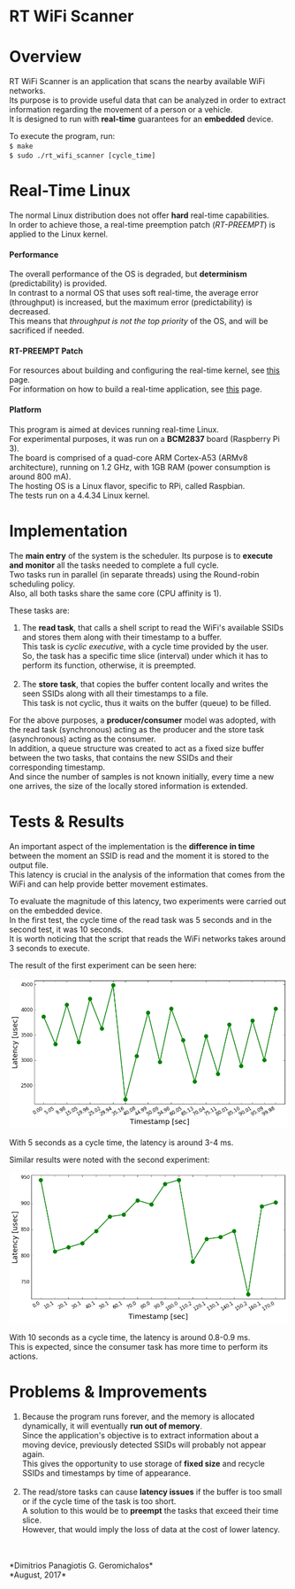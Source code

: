 RT WiFi Scanner
===============

# Overview
RT WiFi Scanner is an application that scans the nearby available WiFi networks.<br>
Its purpose is to provide useful data that can be analyzed in order to extract information regarding the movement of a person or a vehicle.<br>
It is designed to run with **real-time** guarantees for an **embedded** device.

To execute the program, run:<br>
`$ make`<br>
`$ sudo ./rt_wifi_scanner [cycle_time]`

# Real-Time Linux
The normal Linux distribution does not offer **hard** real-time capabilities.<br>
In order to achieve those, a real-time preemption patch (*RT-PREEMPT*) is applied to the Linux kernel.

#### Performance
The overall performance of the OS is degraded, but **determinism** (predictability) is provided.<br>
In contrast to a normal OS that uses soft real-time, the average error (throughput) is increased, but the maximum error (predictability) is decreased.<br>
This means that *throughput is not the top priority* of the OS, and will be sacrificed if needed.

#### RT-PREEMPT Patch
For resources about building and configuring the real-time kernel, see [this](https://wiki.linuxfoundation.org/realtime/documentation/howto/applications/preemptrt_setup) page.<br>
For information on how to build a real-time application, see [this](https://wiki.linuxfoundation.org/realtime/documentation/howto/applications/application_base) page.

#### Platform
This program is aimed at devices running real-time Linux.<br>
For experimental purposes, it was run on a **BCM2837** board (Raspberry Pi 3).<br>
The board is comprised of a quad-core ARM Cortex-A53 (ARMv8 architecture), running on 1.2 GHz, with 1GB RAM (power consumption is around 800 mA).<br>
The hosting OS is a Linux flavor, specific to RPi, called Raspbian.<br>
The tests run on a 4.4.34 Linux kernel.

# Implementation
The **main entry** of the system is the scheduler. Its purpose is to **execute and monitor** all the tasks needed to complete a full cycle.<br>
Two tasks run in parallel (in separate threads) using the Round-robin scheduling policy.<br>
Also, all both tasks share the same core (CPU affinity is 1).

These tasks are:<br>
1. The **read task**, that calls a shell script to read the WiFi's available SSIDs and stores them along with their timestamp to a buffer.<br>
This task is *cyclic executive*, with a cycle time provided by the user.<br>
So, the task has a specific time slice (interval) under which it has to perform its function, otherwise, it is preempted.<br><br>
2. The **store task**, that copies the buffer content locally and writes the seen SSIDs along with all their timestamps to a file.<br>
This task is not cyclic, thus it waits on the buffer (queue) to be filled.

For the above purposes, a **producer/consumer** model was adopted, with the read task (synchronous) acting as the producer and the store task (asynchronous) acting as the consumer.<br>
In addition, a queue structure was created to act as a fixed size buffer between the two tasks, that contains the new SSIDs and their corresponding timestamp.<br>
And since the number of samples is not known initially, every time a new one arrives, the size of the locally stored information is extended.

# Tests & Results
An important aspect of the implementation is the **difference in time** between the moment an SSID is read and the moment it is stored to the output file.<br>
This latency is crucial in the analysis of the information that comes from the WiFi and can help provide better movement estimates.

To evaluate the magnitude of this latency, two experiments were carried out on the embedded device.<br>
In the first test, the cycle time of the read task was 5 seconds and in the second test, it was 10 seconds.<br>
It is worth noticing that the script that reads the WiFi networks takes around 3 seconds to execute.

The result of the first experiment can be seen here:

![Experiment 1](docs/latency_5.png)

With 5 seconds as a cycle time, the latency is around 3-4 ms.

Similar results were noted with the second experiment:

![Experiment 2](docs/latency_10.png)

With 10 seconds as a cycle time, the latency is around 0.8-0.9 ms.<br>
This is expected, since the consumer task has more time to perform its actions.

# Problems & Improvements
1. Because the program runs forever, and the memory is allocated dynamically, it will eventually **run out of memory**.<br>
Since the application's objective is to extract information about a moving device, previously detected SSIDs will probably not appear again.<br>
This gives the opportunity to use storage of **fixed size** and recycle SSIDs and timestamps by time of appearance.<br><br>
2. The read/store tasks can cause **latency issues** if the buffer is too small or if the cycle time of the task is too short.<br>
A solution to this would be to **preempt** the tasks that exceed their time slice.<br>
However, that would imply the loss of data at the cost of lower latency.

<br>
<br>
*Dimitrios Panagiotis G. Geromichalos*<br>
*August, 2017*